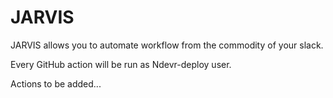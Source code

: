 # JARVIS

JARVIS allows you to automate workflow from the commodity of your slack.

Every GitHub action will be run as Ndevr-deploy user.

Actions to be added...
